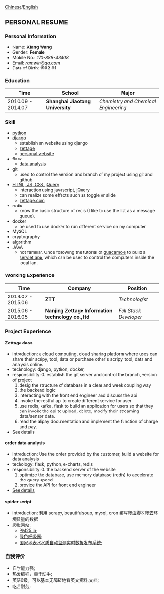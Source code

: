 [Chinese](./README.md)/[English](./README_eng.md)
## PERSONAL RESUME
###  Personal Information
* Name: **Xiang Wang**
* Gender: **Female**
* Mobile No.: *170-888-43408*
* Email: [*ramwin@qq.com*](mailto:ramwin@qq.com)
* Date of Birth: **1992.01**

### Education
Time | School | Major
---------- | ----------- | -----------
2010.09 - 2014.07 | **Shanghai Jiaotong University** | *Chemistry and Chemical Engineering*

### Skill
* [python](https://github.com/ramwin/python_tutorial/)
* [django](https://github.com/ramwin/django_tutorial/)
    * establish an website using django
    * [zettage](#zettage)
    * [personal website](http://github.com/ramwin/django_tutorial)
* flask
	* [data analysis](#tv)
* git
    * used to control the version and branch of my project using git and github
* [HTML, JS, CSS, jQuery](https://github.com/ramwin/javascript_tutorial/)
    * interaction using javascript, jQuery
    * can realize some effects such as toggle or slide
    * [zettage.com](http://www.zettage.com)
* redis
    * know the basic structure of redis (I like to use the list as a message queue).
* docker
    * be used to use docker to run different service on my computer
* MySQL
* cryptography
* algorithm
* JAVA
	* not familiar. Once following the tutorial of [guacamole](http://guacamole.incubator.apache.org/) to build a [servlet app](https://github.com/ramwin/my_guacamole_sample/), which can be used to control the computers inside the local lan.

### Working Experience

Time | Company | Position
------------ | ------------- | -------------
2014.07 - 2015.06 | **ZTT** | *Technologist*
2015.06 - 2016.05 | **Nanjing Zettage Information technology co., ltd** | *Full Stack Developer*


### Project Experience
<div id="zettage"></div>  

#### Zettage daas
* introduction:  a cloud computing, cloud sharing platform where uses can share their scripy, tool, data or purchase other's scripy, tool, data and analysis online.
* technology: django, python, docker, 
* responsibility:
    0. establish the git server and control the branch, version of project
    1. desig the structure of database in a clear and week coupling way
    2. the backend logic
    3. interacting with the front end engineer and discuss the api
    4. invoke the restful api to create different service for user
    5. use redis, kafka, flask to build an application for users so that they can invoke the api to upload, delete, modify their streaming data/sensor data.
    6. read the alipay documentation and implement the function of charge and pay.
* [See details](./zettage/README.md)

<div id="tv"></div>

#### order data analysis
* introduction: Use the order provided by the customer, build a website for data analysis
* techology: flask, python, e-charts, redis
* responsibility:
    0. the backend server of the website
    1. optimize the database, use memory database (redis) to accelerate the query speed
    3. provice the API for front end engineer
* [See details](./tv/README.md)

#### spider script
* introduction: 利用 scrapy, beautifulsoup, mysql, cron 编写爬虫脚本爬去环境质量的数据
* 爬取网站: 
    * [PM25.in](http://pm25.in/);
    * [绿色呼吸网](http://www.pm25.com);
    * [国家地表水水质自动监测实时数据发布系统](http://58.68.130.147/);

### 自我评价
* 自学能力强;
* 热爱编程，善于动手;
* 英语6级，可以基本无障碍地看英文资料,文档;
* 吃苦耐劳;
